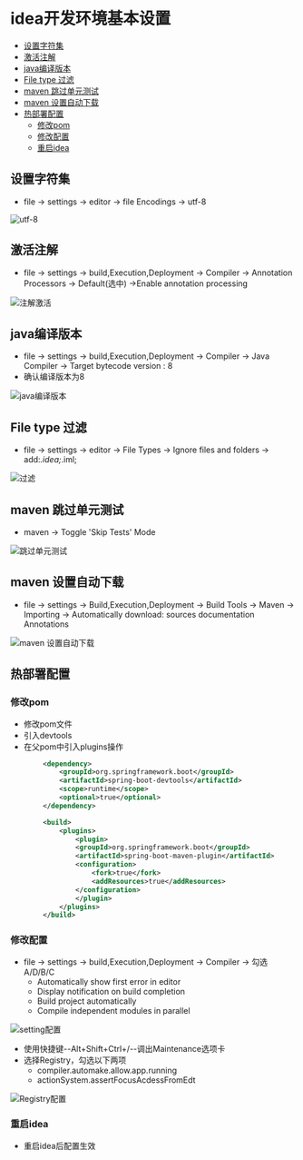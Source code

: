 # idea开发环境基本设置

<!-- TOC depthFrom:2 depthTo:3 -->

- [设置字符集](#设置字符集)
- [激活注解](#激活注解)
- [java编译版本](#java编译版本)
- [File type 过滤](#file-type-过滤)
- [maven 跳过单元测试](#maven-跳过单元测试)
- [maven 设置自动下载](#maven-设置自动下载)
- [热部署配置](#热部署配置)
    - [修改pom](#修改pom)
    - [修改配置](#修改配置)
    - [重启idea](#重启idea)

<!-- /TOC -->

## 设置字符集

- file -> settings -> editor -> file Encodings -> utf-8

![utf-8](..\pic\ideaSetting\Utf8.png)

## 激活注解

- file -> settings -> build,Execution,Deployment -> Compiler -> Annotation Processors -> Default(选中) ->Enable annotation processing

![注解激活](..\pic\ideaSetting\anntoation.png)

## java编译版本

- file -> settings -> build,Execution,Deployment -> Compiler -> Java Compiler -> Target bytecode version : 8
- 确认编译版本为8

![java编译版本](..\pic\ideaSetting\JavaCompiler.png)

## File type 过滤

- file -> settings -> editor -> File Types -> Ignore files and folders -> add:*.idea;*.iml;

![过滤](..\pic\ideaSetting\IgnoreFiles.png)

## maven 跳过单元测试

- maven -> Toggle 'Skip Tests' Mode

![跳过单元测试](..\pic\ideaSetting\ToggleSkipTestsMode.png)

## maven 设置自动下载

- file -> settings -> Build,Execution,Deployment -> Build Tools -> Maven -> Importing -> Automatically download: sources documentation Annotations

![maven 设置自动下载](..\pic\ideaSetting\MavenAutoDownload.png)

## 热部署配置

### 修改pom

- 修改pom文件
- 引入devtools
- 在父pom中引入plugins操作

```xml
        <dependency>
            <groupId>org.springframework.boot</groupId>
            <artifactId>spring-boot-devtools</artifactId>
            <scope>runtime</scope>
            <optional>true</optional>
        </dependency>

        <build>
            <plugins>
                <plugin>
                <groupId>org.springframework.boot</groupId>
                <artifactId>spring-boot-maven-plugin</artifactId>
                <configuration>
                    <fork>true</fork>
                    <addResources>true</addResources>
                </configuration>
                </plugin>
            </plugins>
        </build>
```

### 修改配置

- file -> settings -> build,Execution,Deployment -> Compiler -> 勾选 A/D/B/C
  - Automatically show first error in editor
  - Display notification on build completion
  - Build project automatically
  - Compile independent modules in parallel

![setting配置](..\pic\ideaSetting\devtoolsSetting1.png)

- 使用快捷键--Alt+Shift+Ctrl+/--调出Maintenance选项卡
- 选择Registry，勾选以下两项
  - compiler.automake.allow.app.running
  - actionSystem.assertFocusAcdessFromEdt

![Registry配置](..\pic\ideaSetting\devtoolsSetting2.png)


### 重启idea

- 重启idea后配置生效